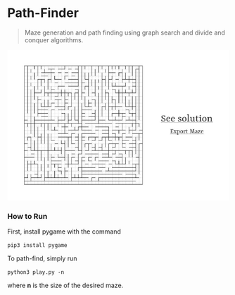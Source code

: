 # Path-Finder

> Maze generation and path finding using graph search and divide and conquer algorithms.

![](assets/example.jpg)

### How to Run
First, install pygame with the command 
    
    pip3 install pygame

To path-find, simply run 
  
    python3 play.py -n
    
where <b>n</b> is the size of the desired maze.

